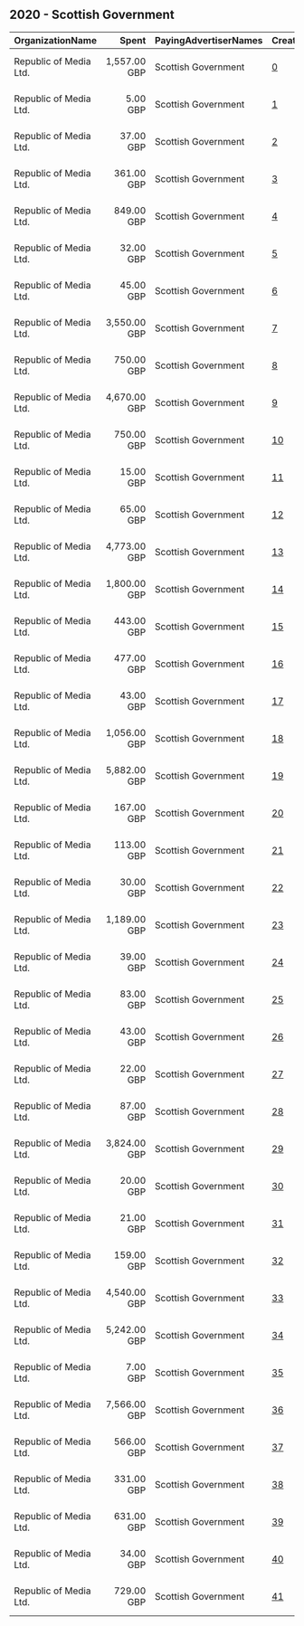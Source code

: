## 2020 - Scottish Government 
|OrganizationName|Spent|PayingAdvertiserNames|CreativeUrls|Impressions|Genders|AgeBrackets|CountryCodes|BillingAddresses|CandidateBallotInformation|
|:---|---:|:---|:---|---:|:---|:---|:---|:---|:---|
|Republic of Media Ltd.|1,557.00 GBP|Scottish Government|[0](https://www.snap.com/political-ads/asset/717f834db993861f7a5299ca29ae966aea5b61bd2eee25d430922054b29c65b3?mediaType=mp4)|1,285,782||16-25|united kingdom|"4th Floor, Nova House,Edinburgh,EH3 9QQ,GB"||
|Republic of Media Ltd.|5.00 GBP|Scottish Government|[1](https://www.snap.com/political-ads/asset/e2fdd5d70bcf74e1a528653963c793dc82da466aaec74682f477970d0dceca58?mediaType=mp4)|4,999||16-24|united kingdom|"4th Floor, Nova House,Edinburgh,EH3 9QQ,GB"||
|Republic of Media Ltd.|37.00 GBP|Scottish Government|[2](https://www.snap.com/political-ads/asset/788b8c2aa5259bc3873428bedb41935c3de19669416a3a17de2af865a910f33c?mediaType=mp4)|26,107||16-24|united kingdom|"4th Floor, Nova House,Edinburgh,EH3 9QQ,GB"||
|Republic of Media Ltd.|361.00 GBP|Scottish Government|[3](https://www.snap.com/political-ads/asset/1ebf47a1ecf682373517512f3d2fd7f82c525c9f6e4b45cf3648c64119c739a5?mediaType=mp4)|217,219||18-24|united kingdom|"4th Floor, Nova House,Edinburgh,EH3 9QQ,GB"||
|Republic of Media Ltd.|849.00 GBP|Scottish Government|[4](https://www.snap.com/political-ads/asset/1872e69bc5dbb97d3895fd54d6cbdb7168763e358da18af5028ccf8babf1eef8?mediaType=mp4)|562,400||16-24|united kingdom|"4th Floor, Nova House,Edinburgh,EH3 9QQ,GB"||
|Republic of Media Ltd.|32.00 GBP|Scottish Government|[5](https://www.snap.com/political-ads/asset/1ec34c34282cf6fd00dbbf43a21f8f57ea9d8548b56735fee0fe7d7d87d0cda2?mediaType=mp4)|34,883||16-24|united kingdom|"4th Floor, Nova House,Edinburgh,EH3 9QQ,GB"||
|Republic of Media Ltd.|45.00 GBP|Scottish Government|[6](https://www.snap.com/political-ads/asset/f3ba1c9d2c3b0435066ccb616d97d0ad1c12e6a696e4fba9d859298e1495bf3d?mediaType=mp4)|30,536||18-24|united kingdom|"4th Floor, Nova House,Edinburgh,EH3 9QQ,GB"||
|Republic of Media Ltd.|3,550.00 GBP|Scottish Government|[7](https://www.snap.com/political-ads/asset/fd81256c63817f405b3b7c91092c00e5de1891c7359849c074cbfaf1bff2c4c1?mediaType=mp4)|1,575,699||17-|united kingdom|"4th Floor, Nova House,Edinburgh,EH3 9QQ,GB"||
|Republic of Media Ltd.|750.00 GBP|Scottish Government|[8](https://www.snap.com/political-ads/asset/4262635947e43de9a20ffb7ef361f0435d66e5eed05a2552a8b79c5823cb4c6e?mediaType=mp4)|465,971|MALE|20-25|united kingdom|"4th Floor, Nova House,Edinburgh,EH3 9QQ,GB"||
|Republic of Media Ltd.|4,670.00 GBP|Scottish Government|[9](https://www.snap.com/political-ads/asset/4ecb92db8c069319cdf82dc844242f96f808ed69d39cc9c1d004c5743450a9b5?mediaType=mp4)|2,790,486||17-|united kingdom|"4th Floor, Nova House,Edinburgh,EH3 9QQ,GB"||
|Republic of Media Ltd.|750.00 GBP|Scottish Government|[10](https://www.snap.com/political-ads/asset/0966caef4542094b5087b98afb2d6bae36593158ffbe1897e8aec42bcd320a96?mediaType=mp4)|359,129|MALE|20-25|united kingdom|"4th Floor, Nova House,Edinburgh,EH3 9QQ,GB"||
|Republic of Media Ltd.|15.00 GBP|Scottish Government|[11](https://www.snap.com/political-ads/asset/9cad6b01a7b9b8cdcdd0969278ba06f8347e12c119858baf87e3d07033ff4d1c?mediaType=mp4)|11,956||16-24|united kingdom|"4th Floor, Nova House,Edinburgh,EH3 9QQ,GB"||
|Republic of Media Ltd.|65.00 GBP|Scottish Government|[12](https://www.snap.com/political-ads/asset/a9847014cd148a6155069ac24fb32fdc8f3892091c953341535f465ac32e51b5?mediaType=mp4)|76,473||16-24|united kingdom|"4th Floor, Nova House,Edinburgh,EH3 9QQ,GB"||
|Republic of Media Ltd.|4,773.00 GBP|Scottish Government|[13](https://www.snap.com/political-ads/asset/e51ab59fe72aef1a000736eefebaaae60df10923794313a0b3c739c12686a1f1?mediaType=mp4)|2,395,115||18-40|united kingdom|"4th Floor, Nova House,Edinburgh,EH3 9QQ,GB"||
|Republic of Media Ltd.|1,800.00 GBP|Scottish Government|[14](https://www.snap.com/political-ads/asset/75fdef7aba2a3c75a094597a889c7f8a79c70daa223fcf8384254b53bc7af004?mediaType=jpg)|1,001,264||18-24|united kingdom|"4th Floor, Nova House,Edinburgh,EH3 9QQ,GB"||
|Republic of Media Ltd.|443.00 GBP|Scottish Government|[15](https://www.snap.com/political-ads/asset/a9a605b77715c86c53ec00f6fb5b9d6e879b9f941f3dcc55c839ebcfcbd83595?mediaType=mp4)|297,942||16-24|united kingdom|"4th Floor, Nova House,Edinburgh,EH3 9QQ,GB"||
|Republic of Media Ltd.|477.00 GBP|Scottish Government|[16](https://www.snap.com/political-ads/asset/8936b3974eaab0988f2bfa69d58f42228382fc1e5b470e595f17013828c6a56d?mediaType=jpg)|266,202||16-24|united kingdom|"4th Floor, Nova House,Edinburgh,EH3 9QQ,GB"||
|Republic of Media Ltd.|43.00 GBP|Scottish Government|[17](https://www.snap.com/political-ads/asset/44a0cb2344d8f4882c5ea4d29d9330650c3f0e5109a52bc1a9e89a96fc6daa5f?mediaType=mp4)|33,774||16-24|united kingdom|"4th Floor, Nova House,Edinburgh,EH3 9QQ,GB"||
|Republic of Media Ltd.|1,056.00 GBP|Scottish Government|[18](https://www.snap.com/political-ads/asset/6395224f5353c87b9dd6369e253ba43841286d3701e2d4a54f15910d321ed65f?mediaType=mp4)|533,653||18-40|united kingdom|"4th Floor, Nova House,Edinburgh,EH3 9QQ,GB"||
|Republic of Media Ltd.|5,882.00 GBP|Scottish Government|[19](https://www.snap.com/political-ads/asset/d5605f50bacf19634abab7db7edae41c8d8d37debd3a829dd69fddc67a8fc561?mediaType=mp4)|2,489,092||17-|united kingdom|"4th Floor, Nova House,Edinburgh,EH3 9QQ,GB"||
|Republic of Media Ltd.|167.00 GBP|Scottish Government|[20](https://www.snap.com/political-ads/asset/800b02b27315d0ebf304bebe06f7f386b4675a35103d3dfa5b884c1be3bf720b?mediaType=mp4)|161,893||16-24|united kingdom|"4th Floor, Nova House,Edinburgh,EH3 9QQ,GB"||
|Republic of Media Ltd.|113.00 GBP|Scottish Government|[21](https://www.snap.com/political-ads/asset/24a45137624719f625e2cd67680a3ca1b9a674230a78e46f2a26ae448f429fbc?mediaType=mp4)|79,024||18-24|united kingdom|"4th Floor, Nova House,Edinburgh,EH3 9QQ,GB"||
|Republic of Media Ltd.|30.00 GBP|Scottish Government|[22](https://www.snap.com/political-ads/asset/f3304d07368f974514633f79367120f870bbe03c14438f8cb82fb1c2d71fa204?mediaType=mp4)|27,551||16-24|united kingdom|"4th Floor, Nova House,Edinburgh,EH3 9QQ,GB"||
|Republic of Media Ltd.|1,189.00 GBP|Scottish Government|[23](https://www.snap.com/political-ads/asset/4bf1e82650d01bd2857ed1ffcddc99d31cb49b1bfba407c3d939b0c100636b39?mediaType=mp4)|660,156||16-24|united kingdom|"4th Floor, Nova House,Edinburgh,EH3 9QQ,GB"||
|Republic of Media Ltd.|39.00 GBP|Scottish Government|[24](https://www.snap.com/political-ads/asset/688ef2c9958b348fc75dc0e7efa061cc9a54fb08d30b656bce35729249a4c6cf?mediaType=mp4)|46,442||16-24|united kingdom|"4th Floor, Nova House,Edinburgh,EH3 9QQ,GB"||
|Republic of Media Ltd.|83.00 GBP|Scottish Government|[25](https://www.snap.com/political-ads/asset/55ad1d741572e14a3f28ef70bcc952e7ef2db8b24a8460f71437d542b076d2fb?mediaType=mp4)|71,447||16-24|united kingdom|"4th Floor, Nova House,Edinburgh,EH3 9QQ,GB"||
|Republic of Media Ltd.|43.00 GBP|Scottish Government|[26](https://www.snap.com/political-ads/asset/5e1556a4a8569630b95491041d7f5ef045340bc1f4d5f83df022be898147eaf2?mediaType=mp4)|36,291||16-24|united kingdom|"4th Floor, Nova House,Edinburgh,EH3 9QQ,GB"||
|Republic of Media Ltd.|22.00 GBP|Scottish Government|[27](https://www.snap.com/political-ads/asset/7937f7d29800b6bad400ba6ae1b0f05db756a0dcc240e53311596aff63654d8b?mediaType=mp4)|20,253||16-24|united kingdom|"4th Floor, Nova House,Edinburgh,EH3 9QQ,GB"||
|Republic of Media Ltd.|87.00 GBP|Scottish Government|[28](https://www.snap.com/political-ads/asset/ff4d5cde46f1b003a0c8834014bdafe92838db9518b1496908b9c96bd8f1aeae?mediaType=mp4)|91,581||16-24|united kingdom|"4th Floor, Nova House,Edinburgh,EH3 9QQ,GB"||
|Republic of Media Ltd.|3,824.00 GBP|Scottish Government|[29](https://www.snap.com/political-ads/asset/df521e601a89fdf7d69bf09ab61090dc22300a474f4aad8136ddf9f6827d036b?mediaType=mp4)|1,893,734||17-|united kingdom|"4th Floor, Nova House,Edinburgh,EH3 9QQ,GB"||
|Republic of Media Ltd.|20.00 GBP|Scottish Government|[30](https://www.snap.com/political-ads/asset/4153728ebe3881cf2624b3e51b6e07021cf929884edfedc736ed079a0e38429e?mediaType=mp4)|23,745||16-24|united kingdom|"4th Floor, Nova House,Edinburgh,EH3 9QQ,GB"||
|Republic of Media Ltd.|21.00 GBP|Scottish Government|[31](https://www.snap.com/political-ads/asset/bfb77fac02bd08c5752ffd60e78be968962a73766c05a47525973025791a9155?mediaType=mp4)|20,882||16-24|united kingdom|"4th Floor, Nova House,Edinburgh,EH3 9QQ,GB"||
|Republic of Media Ltd.|159.00 GBP|Scottish Government|[32](https://www.snap.com/political-ads/asset/caadfaedaecb6ed245b67c9a6443c6175046e5ab0229677fbd4749bcf57f50f2?mediaType=mp4)|90,110||18-40|united kingdom|"4th Floor, Nova House,Edinburgh,EH3 9QQ,GB"||
|Republic of Media Ltd.|4,540.00 GBP|Scottish Government|[33](https://www.snap.com/political-ads/asset/788b8c2aa5259bc3873428bedb41935c3de19669416a3a17de2af865a910f33c?mediaType=mp4)|2,837,201||16-24|united kingdom|"4th Floor, Nova House,Edinburgh,EH3 9QQ,GB"||
|Republic of Media Ltd.|5,242.00 GBP|Scottish Government|[34](https://www.snap.com/political-ads/asset/173304dee2813e8ea783a7d8f86d8897eddbe27012c326186f4c327f2e2b90a0?mediaType=mp4)|1,726,298||17-|united kingdom|"4th Floor, Nova House,Edinburgh,EH3 9QQ,GB"||
|Republic of Media Ltd.|7.00 GBP|Scottish Government|[35](https://www.snap.com/political-ads/asset/e7800a884d7161d253637340b1bfde891d5e47c94d64db3bce506b2f12dbf290?mediaType=mp4)|8,527||16-24|united kingdom|"4th Floor, Nova House,Edinburgh,EH3 9QQ,GB"||
|Republic of Media Ltd.|7,566.00 GBP|Scottish Government|[36](https://www.snap.com/political-ads/asset/717f834db993861f7a5299ca29ae966aea5b61bd2eee25d430922054b29c65b3?mediaType=mp4)|7,293,620||16-25|united kingdom|"4th Floor, Nova House,Edinburgh,EH3 9QQ,GB"||
|Republic of Media Ltd.|566.00 GBP|Scottish Government|[37](https://www.snap.com/political-ads/asset/310399d0400ba05f43d6350cb99d821e4d490597f875c3d1211be21031ce89bb?mediaType=jpg)|320,950||16-24|united kingdom|"4th Floor, Nova House,Edinburgh,EH3 9QQ,GB"||
|Republic of Media Ltd.|331.00 GBP|Scottish Government|[38](https://www.snap.com/political-ads/asset/ebba17f980e16420fa9f211c2fd82e83af50066c40af3bf650fdd0431f952725?mediaType=mp4)|131,902||18-24|united kingdom|"4th Floor, Nova House,Edinburgh,EH3 9QQ,GB"||
|Republic of Media Ltd.|631.00 GBP|Scottish Government|[39](https://www.snap.com/political-ads/asset/d571c78de98a7239827c65b28cd3906488fc7dc1e64def96130cdb66d9a8eca0?mediaType=mp4)|330,055||16-24|united kingdom|"4th Floor, Nova House,Edinburgh,EH3 9QQ,GB"||
|Republic of Media Ltd.|34.00 GBP|Scottish Government|[40](https://www.snap.com/political-ads/asset/8d18c966777fa2198ebb06b1717947732e7acd958dd5e48715226cd93578912b?mediaType=mp4)|34,193||16-24|united kingdom|"4th Floor, Nova House,Edinburgh,EH3 9QQ,GB"||
|Republic of Media Ltd.|729.00 GBP|Scottish Government|[41](https://www.snap.com/political-ads/asset/887bfb4d07e6fd6e3823afd8cabcb34a9170e624faed280ac5f74a4644f8178b?mediaType=jpg)|388,501||16-24|united kingdom|"4th Floor, Nova House,Edinburgh,EH3 9QQ,GB"||
